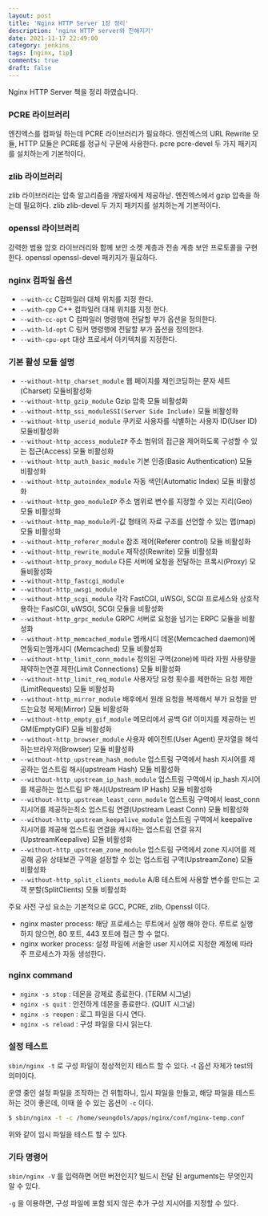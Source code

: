 ```yaml
---
layout: post
title: 'Nginx HTTP Server 1장 정리'
description: 'nginx HTTP server와 친해지기'
date: 2021-11-17 22:49:00
category: jenkins
tags: [nginx, tip]
comments: true
draft: false
---
```


Nginx HTTP Server 책을 정리 하였습니다.

### PCRE 라이브러리

엔진엑스를 컴파일 하는데 PCRE 라이브러리가 필요하다. 엔진엑스의 URL Rewrite 모듈, HTTP 모듈은 PCRE를 정규식 구문에 사용한다. pcre pcre-devel 두 가지 패키지를 설치하는게 기본적이다.

### zlib 라이브러리

zlib 라이브러리는 압축 알고리즘을 개발자에게 제공하낟. 엔진엑스에서 gzip 압축을 하는데 필요하다. zlib zlib-devel 두 가지 패키지를 설치하는게 기본적이다.

### openssl 라이브러리

강력한 범용 암호 라이브러리와 함께 보안 소켓 계층과 전송 계층 보안 프로토콜을 구현한다. openssl openssl-devel 패키지가 필요하다.

### nginx 컴파일 옵션

- `--with-cc` C컴파일러 대체 위치를 지정 한다.
- `--with-cpp` C++ 컴파일러 대체 위치를 지정 한다.
- `--with-cc-opt` C 컴파일러 명령행에 전달할 부가 옵션을 정의한다.
- `--with-ld-opt` C 링커 명령행에 전달할 부가 옵션을 정의한다.
- `--with-cpu-opt` 대상 프로세서 아키텍처를 지정한다.

### 기본 활성 모듈 설명

- `--without-http_charset_module` 웹 페이지를 재인코딩하는 문자 세트(Charset) 모듈비활성화
- `--without-http_gzip_module` Gzip 압축 모듈 비활성화
- `--without-http_ssi_moduleSSI(Server Side Include)` 모듈 비활성화
- `--without-http_userid_module` 쿠키로 사용자를 식별하는 사용자 ID(User ID) 모듈비활성화
- `--without-http_access_moduleIP` 주소 범위의 접근을 제어하도록 구성할 수 있는 접근(Access) 모듈 비활성화
- `--without-http_auth_basic_module` 기본 인증(Basic Authentication) 모듈 비활성화
- `--without-http_autoindex_module` 자동 색인(Automatic Index) 모듈 비활성화
- `--without-http_geo_moduleIP` 주소 범위로 변수를 지정할 수 있는 지리(Geo) 모듈 비활성화
- `--without-http_map_module`키-값 형태의 자료 구조를 선언할 수 있는 맵(map)모듈 비활성화
- `--without-http_referer_module` 참조 제어(Referer control) 모듈 비활성화
- `--without-http_rewrite_module` 재작성(Rewrite) 모듈 비활성화
- `--without-http_proxy_module` 다른 서버에 요청을 전달하는 프록시(Proxy) 모듈비활성화
- `--without-http_fastcgi_module`
- `--without-http_uwsgi_module`
- `--without-http_scgi_module` 각각 FastCGI, uWSGI, SCGI 프로세스와 상호작용하는 FasICGI, uWSGI, SCGI 모듈을 비활성화
- `--without-http_grpc_module` GRPC 서버로 요청을 넘기는 ERPC 모듈을 비활성화
- `--without-http_memcached_module` 멤캐시디 데몬(Memcached daemon)에 연동되는멤캐시디 (Memcached) 모듈 비활성화
- `--without-http_limit_conn_module` 정의된 구역(zone)에 따라 자원 사용량을 제약하는연결 제한(Limit Connections) 모듈 비활성화
- `--without-http_limit_req_module` 사용자당 요청 횟수를 제한하는 요청 제한(LimitRequests) 모듈 비활성화
- `--without-http_mirror_module` 배후에서 원래 요청을 복제해서 부가 요청을 만드는요청 복제(Mirror) 모듈 비활성화
- `--without-http_empty_gif_module` 메모리에서 공백 Gif 이미지를 제공하는 빈 GM(EmptyGIF) 모듈 비활성화
- `--without-http_browser_module` 사용자 에이전트(User Agent) 문자열을 해석하는브라우저(Browser) 모듈 비활성화
- `--without-http_upstream_hash_module` 업스트림 구역에서 hash 지시어를 제공하는 업스트림 해시(upstream Hash) 모듈 비활성화
- `--without-http_upstream_ip_hash_module` 업스트림 구역에서 ip_hash 지시어를 제공하는 업스트림 IP 해시(Upstream IP Hash) 모듈 비활성화
- `--without-http_upstream_least_conn_module` 업스트림 구역에서 least_conn 지시어를 제공하는최소 업스트림 연결(Upstream Least Conn) 모듈 비활성화
- `--without-http_upstream_keepalive_module` 업스트림 구역에서 keepalive 지시어를 제공해 업스트림 연결을 캐시하는 업스트림 연결 유지(UpstreamKeepalive) 모듈 비활성화
- `--without-http_upstream_zone_module` 업스트림 구역에서 zone 지시어를 제공해 공유 상태보관 구역을 설정할 수 있는 업스트림 구역(UpstreamZone) 모듈 비활성화
- `--without-http_split_clients_module` A/B 테스트에 사용할 변수를 만드는 고객 분할(SplitClients) 모듈 비활성화

주요 사전 구성 요소는 기본적으로 GCC, PCRE, zlib, Openssl 이다.

- nginx master process: 해당 프로세스는 루트에서 실행 해야 한다. 루트로 실행 하지 않으면, 80 포트, 443 포트에 접근 할 수 없다.
- nginx worker process: 설정 파일에 서술한 user 지시어로 지정한 계정에 따라 주 프로세스가 자동 생성한다.

### nginx command

- `nginx -s stop` : 데몬을 강제로 종료한다. (TERM 시그널)
- `nginx -s quit` : 안전하게 데몬을 종료한다. (QUIT 시그널)
- `nginx -s reopen` : 로그 파일을 다시 연다.
- `nginx -s reload` : 구성 파일을 다시 읽는다.

### 설정 테스트

`sbin/nginx -t` 로 구성 파일이 정상적인지 테스트 할 수 있다. -t 옵션 자체가 test의 의미이다.

운영 중인 설정 파일을 조작하는 건 위험하니, 임시 파일을 만들고, 해당 파일을 테스트 하는 것이 좋은데, 이때 쓸 수 있는 옵션이 `-c` 이다.

```bash
$ sbin/nginx -t -c /home/seungdols/apps/nginx/conf/nginx-temp.conf
```

위와 같이 임시 파일을 테스트 할 수 있다.

### 기타 명령어

`sbin/nginx -V` 를 입력하면 어떤 버전인지? 빌드시 전달 된 arguments는 무엇인지 알 수 있다.

`-g` 을 이용하면, 구성 파일에 포함 되지 않은 추가 구성 지시어를 지정할 수 있다.
